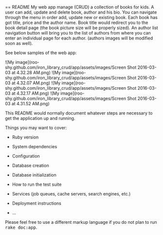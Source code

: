 == README
My web app manage (CRUD) a collection of books for kids.
A user can add, update and delete book, author and his bio. You can navigate through the menu in order add, update new
or existing book. Each book has got title, price and the author name. Book title would redirect you to the book detail page (the book picture size will be properly sized).
An author list navigation button will bring you to the list of authors from where you can enter an individual page for each author. (authors images will be modified soon as well).

See below samples of the web app:

![My image](roo-shy.github.com/iron_library_crud/app/assets/images/Screen Shot 2016-03-03 at 4.32.28 AM.png)
![My image](roo-shy.github.com/iron_library_crud/app/assets/images/Screen Shot 2016-03-03 at 4.32.07 AM.png)
![My image](roo-shy.github.com/iron_library_crud/app/assets/images/Screen Shot 2016-03-03 at 4.32.17 AM.png)
![My image](roo-shy.github.com/iron_library_crud/app/assets/images/Screen Shot 2016-03-03 at 4.31.52 AM.png)

This README would normally document whatever steps are necessary to get the
application up and running.

Things you may want to cover:

* Ruby version

* System dependencies

* Configuration

* Database creation

* Database initialization

* How to run the test suite

* Services (job queues, cache servers, search engines, etc.)

* Deployment instructions

* ...


Please feel free to use a different markup language if you do not plan to run
<tt>rake doc:app</tt>.
